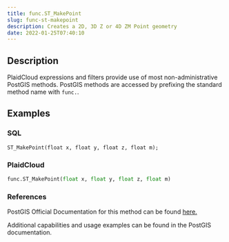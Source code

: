 ```yaml
---
title: func.ST_MakePoint
slug: func-st-makepoint
description: Creates a 2D, 3D Z or 4D ZM Point geometry
date: 2022-01-25T07:40:10
---
```



## Description


PlaidCloud expressions and filters provide use of most non-administrative PostGIS methods. PostGIS methods are accessed by prefixing the standard method name with `func.`.



## Examples


### **SQL**



```
ST_MakePoint(float x, float y, float z, float m);
```


### PlaidCloud



```python
func.ST_MakePoint(float x, float y, float z, float m)
```


### References


PostGIS Official Documentation for this method can be found [here.](https://postgis.net/docs/manual-3.1/ST_MakePoint.html)



Additional capabilities and usage examples can be found in the PostGIS documentation.

